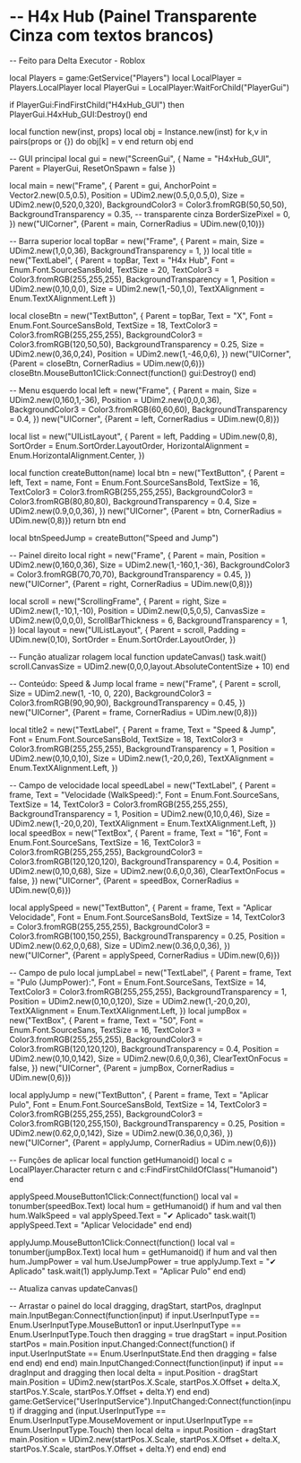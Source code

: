 # -- H4x Hub (Painel Transparente Cinza com textos brancos)
-- Feito para Delta Executor - Roblox

local Players = game:GetService("Players")
local LocalPlayer = Players.LocalPlayer
local PlayerGui = LocalPlayer:WaitForChild("PlayerGui")

if PlayerGui:FindFirstChild("H4xHub_GUI") then
	PlayerGui.H4xHub_GUI:Destroy()
end

local function new(inst, props)
	local obj = Instance.new(inst)
	for k,v in pairs(props or {}) do
		obj[k] = v
	end
	return obj
end

-- GUI principal
local gui = new("ScreenGui", {
	Name = "H4xHub_GUI",
	Parent = PlayerGui,
	ResetOnSpawn = false
})

local main = new("Frame", {
	Parent = gui,
	AnchorPoint = Vector2.new(0.5,0.5),
	Position = UDim2.new(0.5,0,0.5,0),
	Size = UDim2.new(0,520,0,320),
	BackgroundColor3 = Color3.fromRGB(50,50,50),
	BackgroundTransparency = 0.35, -- transparente cinza
	BorderSizePixel = 0,
})
new("UICorner", {Parent = main, CornerRadius = UDim.new(0,10)})

-- Barra superior
local topBar = new("Frame", {
	Parent = main,
	Size = UDim2.new(1,0,0,36),
	BackgroundTransparency = 1,
})
local title = new("TextLabel", {
	Parent = topBar,
	Text = "H4x Hub",
	Font = Enum.Font.SourceSansBold,
	TextSize = 20,
	TextColor3 = Color3.fromRGB(255,255,255),
	BackgroundTransparency = 1,
	Position = UDim2.new(0,10,0,0),
	Size = UDim2.new(1,-50,1,0),
	TextXAlignment = Enum.TextXAlignment.Left
})

local closeBtn = new("TextButton", {
	Parent = topBar,
	Text = "X",
	Font = Enum.Font.SourceSansBold,
	TextSize = 18,
	TextColor3 = Color3.fromRGB(255,255,255),
	BackgroundColor3 = Color3.fromRGB(120,50,50),
	BackgroundTransparency = 0.25,
	Size = UDim2.new(0,36,0,24),
	Position = UDim2.new(1,-46,0,6),
})
new("UICorner", {Parent = closeBtn, CornerRadius = UDim.new(0,6)})
closeBtn.MouseButton1Click:Connect(function() gui:Destroy() end)

-- Menu esquerdo
local left = new("Frame", {
	Parent = main,
	Size = UDim2.new(0,160,1,-36),
	Position = UDim2.new(0,0,0,36),
	BackgroundColor3 = Color3.fromRGB(60,60,60),
	BackgroundTransparency = 0.4,
})
new("UICorner", {Parent = left, CornerRadius = UDim.new(0,8)})

local list = new("UIListLayout", {
	Parent = left,
	Padding = UDim.new(0,8),
	SortOrder = Enum.SortOrder.LayoutOrder,
	HorizontalAlignment = Enum.HorizontalAlignment.Center,
})

local function createButton(name)
	local btn = new("TextButton", {
		Parent = left,
		Text = name,
		Font = Enum.Font.SourceSansBold,
		TextSize = 16,
		TextColor3 = Color3.fromRGB(255,255,255),
		BackgroundColor3 = Color3.fromRGB(80,80,80),
		BackgroundTransparency = 0.4,
		Size = UDim2.new(0.9,0,0,36),
	})
	new("UICorner", {Parent = btn, CornerRadius = UDim.new(0,8)})
	return btn
end

local btnSpeedJump = createButton("Speed and Jump")

-- Painel direito
local right = new("Frame", {
	Parent = main,
	Position = UDim2.new(0,160,0,36),
	Size = UDim2.new(1,-160,1,-36),
	BackgroundColor3 = Color3.fromRGB(70,70,70),
	BackgroundTransparency = 0.45,
})
new("UICorner", {Parent = right, CornerRadius = UDim.new(0,8)})

local scroll = new("ScrollingFrame", {
	Parent = right,
	Size = UDim2.new(1,-10,1,-10),
	Position = UDim2.new(0,5,0,5),
	CanvasSize = UDim2.new(0,0,0,0),
	ScrollBarThickness = 6,
	BackgroundTransparency = 1,
})
local layout = new("UIListLayout", {
	Parent = scroll,
	Padding = UDim.new(0,10),
	SortOrder = Enum.SortOrder.LayoutOrder,
})

-- Função atualizar rolagem
local function updateCanvas()
	task.wait()
	scroll.CanvasSize = UDim2.new(0,0,0,layout.AbsoluteContentSize + 10)
end

-- Conteúdo: Speed & Jump
local frame = new("Frame", {
	Parent = scroll,
	Size = UDim2.new(1, -10, 0, 220),
	BackgroundColor3 = Color3.fromRGB(90,90,90),
	BackgroundTransparency = 0.45,
})
new("UICorner", {Parent = frame, CornerRadius = UDim.new(0,8)})

local title2 = new("TextLabel", {
	Parent = frame,
	Text = "Speed & Jump",
	Font = Enum.Font.SourceSansBold,
	TextSize = 18,
	TextColor3 = Color3.fromRGB(255,255,255),
	BackgroundTransparency = 1,
	Position = UDim2.new(0,10,0,10),
	Size = UDim2.new(1,-20,0,26),
	TextXAlignment = Enum.TextXAlignment.Left,
})

-- Campo de velocidade
local speedLabel = new("TextLabel", {
	Parent = frame,
	Text = "Velocidade (WalkSpeed):",
	Font = Enum.Font.SourceSans,
	TextSize = 14,
	TextColor3 = Color3.fromRGB(255,255,255),
	BackgroundTransparency = 1,
	Position = UDim2.new(0,10,0,46),
	Size = UDim2.new(1,-20,0,20),
	TextXAlignment = Enum.TextXAlignment.Left,
})
local speedBox = new("TextBox", {
	Parent = frame,
	Text = "16",
	Font = Enum.Font.SourceSans,
	TextSize = 16,
	TextColor3 = Color3.fromRGB(255,255,255),
	BackgroundColor3 = Color3.fromRGB(120,120,120),
	BackgroundTransparency = 0.4,
	Position = UDim2.new(0,10,0,68),
	Size = UDim2.new(0.6,0,0,36),
	ClearTextOnFocus = false,
})
new("UICorner", {Parent = speedBox, CornerRadius = UDim.new(0,6)})

local applySpeed = new("TextButton", {
	Parent = frame,
	Text = "Aplicar Velocidade",
	Font = Enum.Font.SourceSansBold,
	TextSize = 14,
	TextColor3 = Color3.fromRGB(255,255,255),
	BackgroundColor3 = Color3.fromRGB(100,150,255),
	BackgroundTransparency = 0.25,
	Position = UDim2.new(0.62,0,0,68),
	Size = UDim2.new(0.36,0,0,36),
})
new("UICorner", {Parent = applySpeed, CornerRadius = UDim.new(0,6)})

-- Campo de pulo
local jumpLabel = new("TextLabel", {
	Parent = frame,
	Text = "Pulo (JumpPower):",
	Font = Enum.Font.SourceSans,
	TextSize = 14,
	TextColor3 = Color3.fromRGB(255,255,255),
	BackgroundTransparency = 1,
	Position = UDim2.new(0,10,0,120),
	Size = UDim2.new(1,-20,0,20),
	TextXAlignment = Enum.TextXAlignment.Left,
})
local jumpBox = new("TextBox", {
	Parent = frame,
	Text = "50",
	Font = Enum.Font.SourceSans,
	TextSize = 16,
	TextColor3 = Color3.fromRGB(255,255,255),
	BackgroundColor3 = Color3.fromRGB(120,120,120),
	BackgroundTransparency = 0.4,
	Position = UDim2.new(0,10,0,142),
	Size = UDim2.new(0.6,0,0,36),
	ClearTextOnFocus = false,
})
new("UICorner", {Parent = jumpBox, CornerRadius = UDim.new(0,6)})

local applyJump = new("TextButton", {
	Parent = frame,
	Text = "Aplicar Pulo",
	Font = Enum.Font.SourceSansBold,
	TextSize = 14,
	TextColor3 = Color3.fromRGB(255,255,255),
	BackgroundColor3 = Color3.fromRGB(120,255,150),
	BackgroundTransparency = 0.25,
	Position = UDim2.new(0.62,0,0,142),
	Size = UDim2.new(0.36,0,0,36),
})
new("UICorner", {Parent = applyJump, CornerRadius = UDim.new(0,6)})

-- Funções de aplicar
local function getHumanoid()
	local c = LocalPlayer.Character
	return c and c:FindFirstChildOfClass("Humanoid")
end

applySpeed.MouseButton1Click:Connect(function()
	local val = tonumber(speedBox.Text)
	local hum = getHumanoid()
	if hum and val then
		hum.WalkSpeed = val
		applySpeed.Text = "✔ Aplicado"
		task.wait(1)
		applySpeed.Text = "Aplicar Velocidade"
	end
end)

applyJump.MouseButton1Click:Connect(function()
	local val = tonumber(jumpBox.Text)
	local hum = getHumanoid()
	if hum and val then
		hum.JumpPower = val
		hum.UseJumpPower = true
		applyJump.Text = "✔ Aplicado"
		task.wait(1)
		applyJump.Text = "Aplicar Pulo"
	end
end)

-- Atualiza canvas
updateCanvas()

-- Arrastar o painel
do
	local dragging, dragStart, startPos, dragInput
	main.InputBegan:Connect(function(input)
		if input.UserInputType == Enum.UserInputType.MouseButton1 or input.UserInputType == Enum.UserInputType.Touch then
			dragging = true
			dragStart = input.Position
			startPos = main.Position
			input.Changed:Connect(function()
				if input.UserInputState == Enum.UserInputState.End then
					dragging = false
				end
			end)
		end
	end)
	main.InputChanged:Connect(function(input)
		if input == dragInput and dragging then
			local delta = input.Position - dragStart
			main.Position = UDim2.new(startPos.X.Scale, startPos.X.Offset + delta.X, startPos.Y.Scale, startPos.Y.Offset + delta.Y)
		end
	end)
	game:GetService("UserInputService").InputChanged:Connect(function(input)
		if dragging and (input.UserInputType == Enum.UserInputType.MouseMovement or input.UserInputType == Enum.UserInputType.Touch) then
			local delta = input.Position - dragStart
			main.Position = UDim2.new(startPos.X.Scale, startPos.X.Offset + delta.X, startPos.Y.Scale, startPos.Y.Offset + delta.Y)
		end
	end)
end
